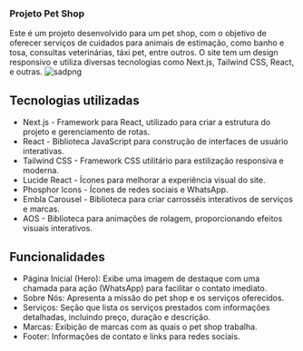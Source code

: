### Projeto Pet Shop
Este é um projeto desenvolvido para um pet shop, com o objetivo de oferecer serviços de cuidados para animais de estimação, como banho e tosa, consultas veterinárias, táxi pet, entre outros. O site tem um design responsivo e utiliza diversas tecnologias como Next.js, Tailwind CSS, React, e outras.
![sadpng](https://github.com/user-attachments/assets/d3af71af-deee-4be3-8d17-a8f687017ac8)


## Tecnologias utilizadas
- Next.js - Framework para React, utilizado para criar a estrutura do projeto e gerenciamento de rotas.
- React - Biblioteca JavaScript para construção de interfaces de usuário interativas.
- Tailwind CSS - Framework CSS utilitário para estilização responsiva e moderna.
- Lucide React - Ícones para melhorar a experiência visual do site.
- Phosphor Icons - Ícones de redes sociais e WhatsApp.
- Embla Carousel - Biblioteca para criar carrosséis interativos de serviços e marcas.
- AOS - Biblioteca para animações de rolagem, proporcionando efeitos visuais interativos.

## Funcionalidades
- Página Inicial (Hero): Exibe uma imagem de destaque com uma chamada para ação (WhatsApp) para facilitar o contato imediato.
- Sobre Nós: Apresenta a missão do pet shop e os serviços oferecidos.
- Serviços: Seção que lista os serviços prestados com informações detalhadas, incluindo preço, duração e descrição.
- Marcas: Exibição de marcas com as quais o pet shop trabalha.
- Footer: Informações de contato e links para redes sociais.
